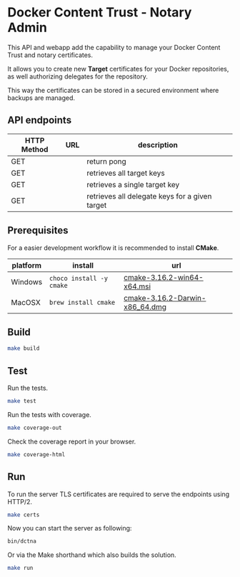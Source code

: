 # Docker Content Trust - Notary Admin

This API and webapp add the capability to manage your Docker Content Trust and notary certificates.

It allows you to create new **Target** certificates for your Docker repositories, as well authorizing delegates for the repository.

This way the certificates can be stored in a secured environment where backups are managed.

## API endpoints

| HTTP Method | URL                                               | description                                    |
| ----------- | ------------------------------------------------- | ---------------------------------------------- |
| GET         | [](https://localhost:8443/ping)                   | return pong                                    |
| GET         | [](https://localhost:8443/targets)                | retrieves all target keys                      |
| GET         | [](https://localhost:8443/targets/{id})           | retrieves a single target key                  |
| GET         | [](https://localhost:8443/targets/{id}/delegates) | retrieves all delegate keys for a given target |

## Prerequisites

For a easier development workflow it is recommended to install **CMake**.

| platform | install                  | url                                |
| -------- | ------------------------ | ---------------------------------- |
| Windows  | `choco install -y cmake` | [cmake-3.16.2-win64-x64.msi][]     |
| MacOSX   | `brew install cmake`     | [cmake-3.16.2-Darwin-x86_64.dmg][] |

## Build

```bash
make build
```

## Test

Run the tests.

```bash
make test
```

Run the tests with coverage.

```bash
make coverage-out
```

Check the coverage report in your browser.

```bash
make coverage-html
```

[cmake-3.16.2-win64-x64.msi]: https://github.com/Kitware/CMake/releases/download/v3.16.2/cmake-3.16.2-win64-x64.msi "Download cmake-3.16.2-win64-x64.msi"
[cmake-3.16.2-darwin-x86_64.dmg]: https://github.com/Kitware/CMake/releases/download/v3.16.2/cmake-3.16.2-Darwin-x86_64.dmg "Download cmake-3.16.2-Darwin-x86_64.dmg"

## Run

To run the server TLS certificates are required to serve the endpoints using HTTP/2.

```bash
make certs
```

Now you can start the server as following:

```bash
bin/dctna
```

Or via the Make shorthand which also builds the solution.

```bash
make run
```
